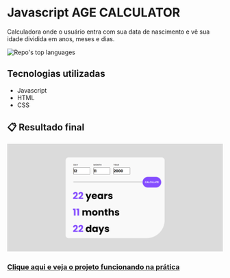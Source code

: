 # Javascript AGE CALCULATOR
Calculadora onde o usuário entra com sua data de nascimento e vê sua idade dividida em anos, meses e dias.

<p align="left">
  <img alt="Repo's top languages" src="https://img.shields.io/static/v1?label=Main%20technology&message=Javascript&style=for-the-badge&color=F1E05A&labelColor=000000">
</p>

## Tecnologias utilizadas

- Javascript
- HTML
- CSS

## :clipboard: Resultado final

<img alt="Screenshot com o resultado do projeto" src="./screenshots/resultado.png"/>

### [Clique aqui e veja o projeto funcionando na prática](https://lucascostlima.github.io/age-calculator/)
